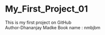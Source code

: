 # My_First_Project_01
This is my first project on GitHub
<br>
Author-Dhananjay Madke
Book name : nmbjbm
